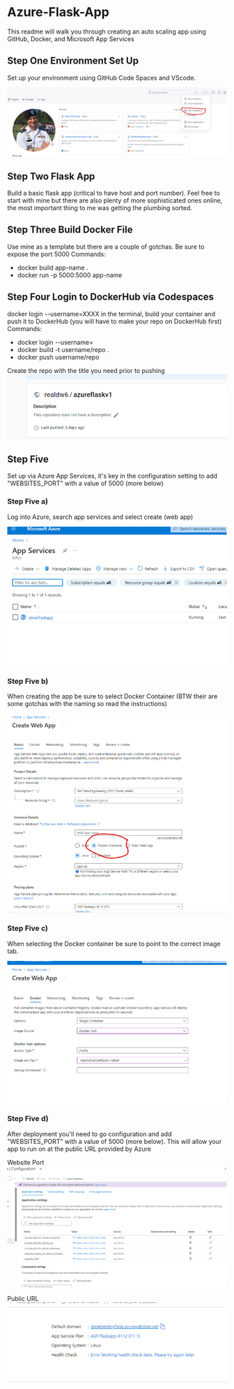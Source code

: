 # Azure-Flask-App
This readme will walk you through creating an auto scaling app using GitHub, Docker, and Microsoft App Services 

## Step One Environment Set Up
Set up your environment using GitHub Code Spaces and VScode.

![Alt text](image-6.png)

## Step Two Flask App
Build a basic flask app (critical to have host and port number). Feel free to start with mine but there are also plenty of more sophisticated ones online, the most important thing to me was getting the plumbing sorted.

## Step Three Build Docker File 
Use mine as a template but there are a couple of gotchas. Be sure to expose the port 5000 
Commands:
  - docker build app-name .
  - docker run -p  5000:5000 app-name

## Step Four Login to DockerHub via Codespaces
docker login --username=XXXX in the terminal, build your container and push it to DockerHub (you will have to make your repo on DockerHub first)
Commands:
  - docker login --username=
  - docker build -t username/repo .
  - docker push username/repo

Create the repo with the title you need prior to pushing
![Alt text](image-3.png)

## Step Five 
Set up via Azure App Services, it's key in the configuration setting to add "WEBSITES_PORT" with a value of 5000 (more below)

### Step Five a) 
Log into Azure, search app services and select create (web app)

![Alt text](images/image.png)

### Step Five b) 
When creating the app be sure to select Docker Container (BTW their are some gotchas with the naming so read the instructions)

![Alt text](image-1.png)

### Step Five c) 
When selecting the Docker container be sure to point to the correct image tab.

![Alt text](image-2.png)


### Step Five d) 
After deployment you'll need to go configuration and add "WEBSITES_PORT" with a value of 5000 (more below). This will allow your app to run on at the public URL provided by Azure

Website Port 
![Alt text](image-4.png)

Public URL
![Alt text](image-5.png)